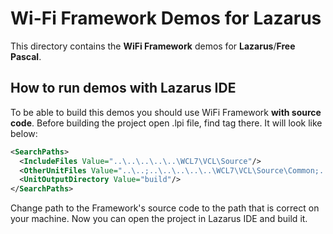 # Wi-Fi Framework Demos for Lazarus

This directory contains the **WiFi Framework** demos for **Lazarus**/**Free Pascal**.

## How to run demos with Lazarus IDE

To be able to build this demos you should use WiFi Framework **with source code**. Before building the project open .lpi file, find **<SearchPaths>** tag there. It will look like below:

```XML
<SearchPaths>
  <IncludeFiles Value="..\..\..\..\..\WCL7\VCL\Source"/>
  <OtherUnitFiles Value="..\..;..\..\..\..\..\WCL7\VCL\Source\Common;..\..\..\..\..\WCL7\VCL\Source\WiFi"/>
  <UnitOutputDirectory Value="build"/>
</SearchPaths>
```
  
Change path to the Framework's source code to the path that is correct on your machine. Now you can open the project in Lazarus IDE and build it.
